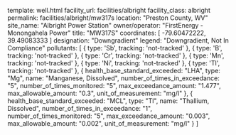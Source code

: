 template: well.html
facility_url: facilities/albright
facility_class: albright
permalink: facilities/albright/mw317s
location: "Preston County, WV"
site_name: "Albright Power Station"
owner/operator: "FirstEnergy - Monongahela Power"
title: "MW317S"
coordinates: [
  -79.60472222,
  39.49083333
]
designation: "Downgradient"
legend: "Downgradient, Not In Compliance"
pollutants: [
  {
  type: 'Sb',
  tracking: 'not-tracked'
  },
  {
  type: 'B',
  tracking: 'not-tracked'
  },
  {
  type: 'Cr',
  tracking: 'not-tracked'
  },
  {
  type: 'Mn',
  tracking: 'not-tracked'
  },
  {
  type: 'Ni',
  tracking: 'not-tracked'
  },
  {
  type: 'Tl',
  tracking: 'not-tracked'
  },
  {
  health_base_standard_exceeded: "LHA",
  type: "Mg",
  name: "Manganese, Dissolved",
  number_of_times_in_exceedance: "5",
  number_of_times_monitored: "5",
  max_exceedance_amount: "1.477",
  max_allowable_amount: "0.3",
  unit_of_measurement: "mg/l"
  },
  {
  health_base_standard_exceeded: "MCL",
  type: "Tl",
  name: "Thallium, Dissolved",
  number_of_times_in_exceedance: "1",
  number_of_times_monitored: "5",
  max_exceedance_amount: "0.003",
  max_allowable_amount: "0.002",
  unit_of_measurement: "mg/l"
  }
]







